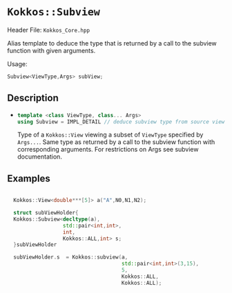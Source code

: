 # `Kokkos::Subview`

Header File: `Kokkos_Core.hpp`

Alias template to deduce the type that is returned by a call to the subview function with given arguments.

Usage:
  ```c++
  Subview<ViewType,Args> subView;
  ```

## Description

* ```c++
  template <class ViewType, class... Args>
  using Subview = IMPL_DETAIL // deduce subview type from source view traits
  ```
  Type of a `Kokkos::View` viewing a subset of `ViewType` specified by `Args...`.
  Same type as returned by a call to the subview function with corresponding arguments.
  For restrictions on Args see subview documentation.
   
## Examples

```c++

  Kokkos::View<double***[5]> a("A",N0,N1,N2);

  struct subViewHolder{
  Kokkos::Subview<decltype(a),
                  std::pair<int,int>,
                  int,
                  Kokkos::ALL,int> s;
  }subViewHolder

  subViewHolder.s  = Kokkos::subview(a,
                                     std::pair<int,int>(3,15),
                                     5,
                                     Kokkos::ALL,
                                     Kokkos::ALL);

```
